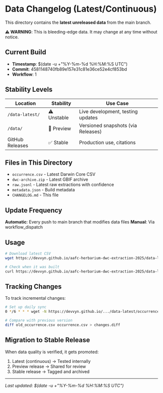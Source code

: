 # Data Changelog (Latest/Continuous)

This directory contains the **latest unreleased data** from the main branch.

**⚠️ WARNING**: This is bleeding-edge data. It may change at any time without notice.

## Current Build

- **Timestamp**: $(date -u +"%Y-%m-%d %H:%M:%S UTC")
- **Commit**: 4581148740fb89e157e31c81e36ce52e4cf853bd
- **Workflow**: 1

## Stability Levels

| Location | Stability | Use Case |
|----------|-----------|----------|
| `/data-latest/` | ⚠️ Unstable | Live development, testing updates |
| `/data/` | 🧪 Preview | Versioned snapshots (via Releases) |
| GitHub Releases | ✅ Stable | Production use, citations |

## Files in This Directory

- `occurrence.csv` - Latest Darwin Core CSV
- `dwc-archive.zip` - Latest GBIF archive
- `raw.jsonl` - Latest raw extractions with confidence
- `metadata.json` - Build metadata
- `CHANGELOG.md` - This file

## Update Frequency

**Automatic**: Every push to main branch that modifies data files
**Manual**: Via workflow_dispatch

## Usage

```bash
# Download latest CSV
wget https://devvyn.github.io/aafc-herbarium-dwc-extraction-2025/data-latest/occurrence.csv

# Check when it was built
curl https://devvyn.github.io/aafc-herbarium-dwc-extraction-2025/data-latest/metadata.json
```

## Tracking Changes

To track incremental changes:

```bash
# Set up daily sync
0 */6 * * * wget -N https://devvyn.github.io/.../data-latest/occurrence.csv

# Compare with previous version
diff old_occurrence.csv occurrence.csv > changes.diff
```

## Migration to Stable Release

When data quality is verified, it gets promoted:

1. Latest (continuous) → Tested internally
2. Preview release → Shared for review
3. Stable release → Tagged and archived

---

*Last updated: $(date -u +"%Y-%m-%d %H:%M:%S UTC")*
